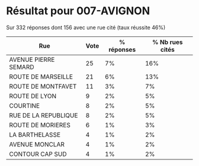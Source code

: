 # Résultat pour 007-AVIGNON

Sur 332 réponses dont 156 avec une rue cité (taux réussite 46%)

| Rue | Vote | % réponses | % Nb rues cités|
|-----|------|------------|----------------|
| AVENUE PIERRE SEMARD | 25 | 7% | 16%|
| ROUTE DE MARSEILLE | 21 | 6% | 13%|
| ROUTE DE MONTFAVET | 11 | 3% | 7%|
| ROUTE DE LYON | 9 | 2% | 5%|
| COURTINE | 8 | 2% | 5%|
| RUE DE LA REPUBLIQUE | 8 | 2% | 5%|
| ROUTE DE MORIERES | 6 | 1% | 3%|
| LA BARTHELASSE | 4 | 1% | 2%|
| AVENUE MONCLAR | 4 | 1% | 2%|
| CONTOUR CAP SUD | 4 | 1% | 2%|
